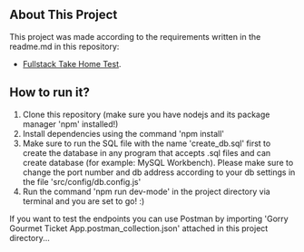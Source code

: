 ## About This Project

This project was made according to the requirements written in the readme.md in this repository:

- [Fullstack Take Home Test](https://github.com/philipgorry/fullstack-take-home-test/).


## How to run it?

1) Clone this repository (make sure you have nodejs and its package manager 'npm' installed!)
2) Install dependencies using the command 'npm install'
3) Make sure to run the SQL file with the name 'create_db.sql' first to create the database in any program that accepts .sql files and can create database (for example: MySQL Workbench). Please make sure to change the port number and db address according to your db settings in the file 'src/config/db.config.js'
4) Run the command 'npm run dev-mode' in the project directory via terminal and you are set to go! :)

If you want to test the endpoints you can use Postman by importing 'Gorry Gourmet Ticket App.postman_collection.json' attached in this project directory...